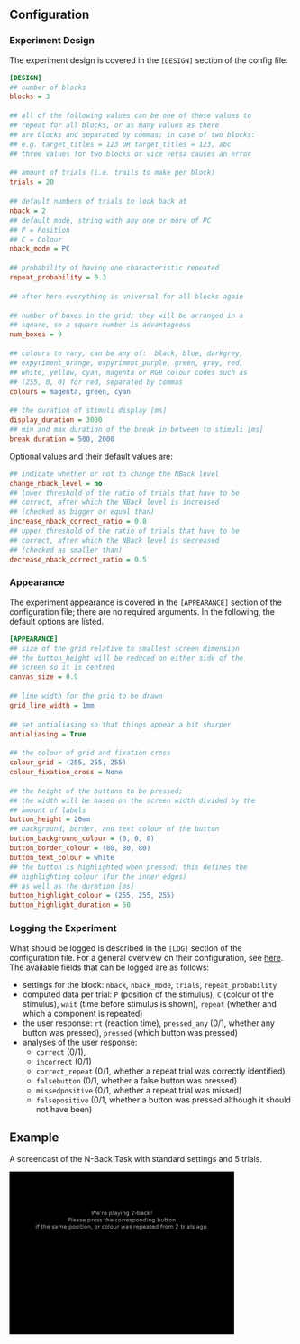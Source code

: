 ## Configuration

### Experiment Design

The experiment design is covered in the `[DESIGN]` section of the config file.

```ini
[DESIGN]
## number of blocks
blocks = 3

## all of the following values can be one of these values to
## repeat for all blocks, or as many values as there
## are blocks and separated by commas; in case of two blocks:
## e.g. target_titles = 123 OR target_titles = 123, abc
## three values for two blocks or vice versa causes an error

## amount of trials (i.e. trails to make per block)
trials = 20

## default numbers of trials to look back at
nback = 2
## default mode, string with any one or more of PC
## P = Position
## C = Colour
nback_mode = PC

## probability of having one characteristic repeated
repeat_probability = 0.3

## after here everything is universal for all blocks again

## number of boxes in the grid; they will be arranged in a
## square, so a square number is advantageous
num_boxes = 9

## colours to vary, can be any of:  black, blue, darkgrey,
## expyriment_orange, expyriment_purple, green, grey, red,
## white, yellow, cyan, magenta or RGB colour codes such as
## (255, 0, 0) for red, separated by commas
colours = magenta, green, cyan

## the duration of stimuli display [ms]
display_duration = 3000
## min and max duration of the break in between to stimuli [ms]
break_duration = 500, 2000
```

Optional values and their default values are:

```ini
## indicate whether or not to change the NBack level
change_nback_level = no
## lower threshold of the ratio of trials that have to be
## correct, after which the NBack level is increased
## (checked as bigger or equal than)
increase_nback_correct_ratio = 0.8
## upper threshold of the ratio of trials that have to be
## correct, after which the NBack level is decreased
## (checked as smaller than)
decrease_nback_correct_ratio = 0.5
```

### Appearance

The experiment appearance is covered in the `[APPEARANCE]` section of the configuration file; there are no required arguments.
In the following, the default options are listed.

```ini
[APPEARANCE]
## size of the grid relative to smallest screen dimension
## the button_height will be reduced on either side of the
## screen so it is centred
canvas_size = 0.9

## line width for the grid to be drawn
grid_line_width = 1mm

## set antialiasing so that things appear a bit sharper
antialiasing = True

## the colour of grid and fixation cross
colour_grid = (255, 255, 255)
colour_fixation_cross = None

## the height of the buttons to be pressed;
## the width will be based on the screen width divided by the
## amount of labels
button_height = 20mm
## background, border, and text colour of the button
button_background_colour = (0, 0, 0)
button_border_colour = (80, 80, 80)
button_text_colour = white
## the button is highlighted when pressed; this defines the
## highlighting colour (for the inner edges)
## as well as the duration [ms]
button_highlight_colour = (255, 255, 255)
button_highlight_duration = 50
```

### Logging the Experiment

What should be logged is described in the `[LOG]` section of the configuration file.
For a general overview on their configuration, see [here](../../howto/logs/).
The available fields that can be logged are as follows:

* settings for the block: `nback`, `nback_mode`, `trials`, `repeat_probability`
* computed data per trial: `P` (position of the stimulus), `C` (colour of the stimulus), `wait` (time before stimulus is shown), `repeat` (whether and which a component is repeated)
* the user response: `rt` (reaction time), `pressed_any` (0/1, whether any button was pressed), `pressed` (which button was pressed)
* analyses of the user response:
    - `correct` (0/1),
    - `incorrect` (0/1)
    - `correct_repeat` (0/1, whether a repeat trial was correctly identified)
    - `falsebutton` (0/1, whether a false button was pressed)
    - `missedpositive` (0/1, whether a repeat trial was missed)
    - `falsepositive` (0/1, whether a button was pressed although it should not have been)

## Example

A screencast of the N-Back Task with standard settings and 5 trials.

![Screencast of the N-Back Task with standard configuration](../../media/screencast-nback.gif)
